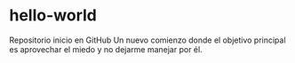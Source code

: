 # hello-world
Repositorio inicio en GitHub
Un nuevo comienzo donde el objetivo principal es aprovechar el miedo y no dejarme manejar por él.
